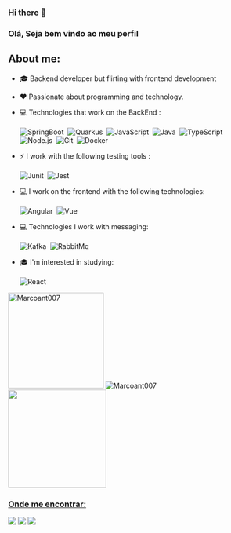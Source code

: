 ### Hi there 👋
### Olá, Seja bem vindo ao meu perfil 

## About me:
- 🎓 Backend developer but flirting with frontend development
- ❤️ Passionate about programming and technology.

- 💻 Technologies that work on the BackEnd : <br> <br>
  ![SpringBoot](https://img.shields.io/badge/-SpringBoot-green?style=flat&logoColor=fff&logo=spring)&nbsp;
  ![Quarkus](https://img.shields.io/badge/-Quarkus-010445?style=flat&logoColor=fff&logo=quarkus)&nbsp;
  ![JavaScript](https://img.shields.io/badge/-JavaScript-fff700?style=flat&logoColor=black&logo=javascript)&nbsp;
  ![Java](https://img.shields.io/badge/-Java-F58219?style=flat&logoColor=fff&logo=java)&nbsp;
  ![TypeScript](https://img.shields.io/badge/-TypeScript-007ACC?style=flat&logoColor=fff&logo=typescript)&nbsp;
  ![Node.js](https://img.shields.io/badge/-Node.js-006600?style=flat&logoColor=fff&logo=node.js)&nbsp;
  ![Git](https://img.shields.io/badge/-Git-ff0000?style=flat&logoColor=fff&logo=git)&nbsp;
  ![Docker](https://img.shields.io/badge/-Docker-007ACC?style=flat&logoColor=fff&logo=docker)&nbsp;
  
 - ⚡ I work with the following testing tools : <br> <br>
  ![Junit](https://img.shields.io/badge/-Junit-ff0000?style=flat&logoColor=fff&logo=junit5)&nbsp;
  ![Jest](https://img.shields.io/badge/-Jest-006600?style=flat&logoColor=fff&logo=jest)&nbsp;
  
 - 💻 I work on the frontend with the following technologies:<br> <br>
 ![Angular](https://img.shields.io/badge/-Angular-ff0000?style=flat&logoColor=fff&logo=angular)&nbsp;
 ![Vue](https://img.shields.io/badge/-Vue-fff?style=flat&logoColor=006600&logo=vue.js)&nbsp;

 - 💻 Technologies I work with messaging: <br> <br>
  ![Kafka](https://img.shields.io/badge/-Kafka-ff0000?style=flat&logoColor=fff&logo=apachekafka)&nbsp;
  ![RabbitMq](https://img.shields.io/badge/-RabbitMQ-orange?style=flat&logoColor=fff&logo=rabbitmq)&nbsp;

 - 🎓 I'm interested in studying: <br> <br>
  ![React](https://img.shields.io/badge/-React-fff?style=flat&logoColor=blue&logo=react)&nbsp;
  <div>
    <img  height="195px" src="https://github-readme-stats.vercel.app/api/top-langs/?username=Marcoant007&layout=compact&theme=dark" alt="Marcoant007" />
    <img   src="https://github-readme-stats.vercel.app/api?username=Marcoant007&show_icons=true&theme=dark" alt="Marcoant007"/> 
  </div>
  <div>
    <a href="https://git.io/streak-stats">
    <img height="200px" src="https://github-readme-streak-stats.herokuapp.com/?user=Marcoant007&theme=chartreuse-dark"/> 
     
  </div>

### Onde me encontrar:
<a href="https://www.linkedin.com/in/marco-antonnio-araujo/"><img src="https://img.shields.io/badge/linkedin-0077B5.svg?style=for-the-badge&logo=linkedin&logoColor=white"></a>
<a href="https://instagram.com/mrcx07"><img src="https://img.shields.io/badge/instagram-E4405F.svg?style=for-the-badge&logo=instagram&logoColor=white"></a>
<a href="mailto:marcoantnovo@gmail.com"><img src="https://img.shields.io/badge/e‑mail-D14836.svg?style=for-the-badge&logo=GMail&logoColor=white"></a>
